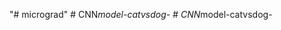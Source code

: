 "# micrograd" 
#   C N N _ m o d e l - c a t v s d o g -  
 #   C N N _ m o d e l - c a t v s d o g -  
 